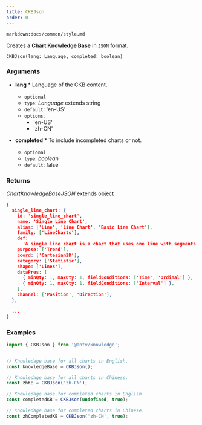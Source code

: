 ```yaml
---
title: CKBJson
order: 0
---
```


`markdown:docs/common/style.md`

<div class="doc-md">

Creates a **Chart Knowledge Base** in `JSON` format.

```sign
CKBJson(lang: Language, completed: boolean)
```

### Arguments

* **lang** * Language of the CKB content.
  * `optional`
  * `type`: *Language* extends string
  * `default`: 'en-US'
  * `options`:
    * 'en-US'
    * 'zh-CN'

* **completed** * To include incompleted charts or not.
  * `optional`
  * `type`: *boolean*
  * `default`: false

### Returns

*ChartKnowledgeBaseJSON* extends object

```json
{
  single_line_chart: {
    id: 'single_line_chart',
    name: 'Single Line Chart',
    alias: ['Line', 'Line Chart', 'Basic Line Chart'],
    family: ['LineCharts'],
    def:
      'A single line chart is a chart that uses one line with segments to show changes in data in a ordinal dimension.',
    purpose: ['Trend'],
    coord: ['Cartesian2D'],
    category: ['Statistic'],
    shape: ['Lines'],
    dataPres: [
      { minQty: 1, maxQty: 1, fieldConditions: ['Time', 'Ordinal'] },
      { minQty: 1, maxQty: 1, fieldConditions: ['Interval'] },
    ],
    channel: ['Position', 'Direction'],
  },

  ...
}
```

### Examples

```js
import { CKBJson } from '@antv/knowledge';


// Knowledage base for all charts in English.
const knowledgeBase = CKBJson();

// Knowledage base for all charts in Chinese.
const zhKB = CKBJson('zh-CN');

// Knowledage base for completed charts in English.
const completedKB = CKBJson(undefined, true);

// Knowledage base for completed charts in Chinese.
const zhCompletedKB = CKBJson('zh-CN', true);
```

</div>
